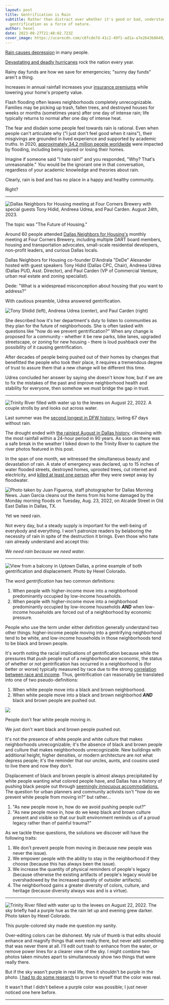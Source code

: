 ```yaml
---
layout: post
title: Gentrification is Rain
subtitle: Rather than distract over whether it's good or bad, understand
  gentrification as a force of nature.
author: hexel
date: 2023-08-27T21:48:02.723Z
cover_image: https://ucarecdn.com/c8fcde7d-41c2-49f1-ad1a-a7e2643b8649/
---
```

[Rain causes depression](https://www.webmd.com/balance/features/can-rainy-days-really-get-you-down) in many people.

[Devastating and deadly hurricanes](https://www.cnn.com/2023/08/20/weather/hurricane-hilary-california-southwest-tropical-storm-sunday/index.html) rock the nation every year.

Rainy day funds are how we save for emergencies; "sunny day funds" aren't a thing.

Increases in annual rainfall increases your [insurance premiums](https://www.valuepenguin.com/flood-insurance/flood-zones-affect-insurance-premiums#:~:text=Your%20flood%20insurance%20rate%20is,your%20home%27s%20risk%20of%20flooding.) while lowering your home's property value.

Flash flooding often leaves neighborhoods completely unrecognizable. Families may be picking up trash, fallen trees, and destroyed houses for weeks or months (sometimes years) after one day of intense rain; life typically returns to normal after one day of intense heat.

The fear and disdain some people feel towards rain is rational. Even when people can't articulate why ("I just don't feel good when it rains"), their misgivings are grounded in lived experience and supported by academic truths. In 2020, [approximately 34.2 million people worldwide](https://www.statista.com/statistics/1293353/global-number-of-people-affected-by-floods/#:~:text=In%202020%2C%20approximately%2034.2%20million,year%20peak%20registered%20in%201998.) were impacted by flooding, including being injured or losing their homes.

Imagine if someone said "I hate rain!" and you responded, "Why? That's unreasonable." *You* would be the ignorant one in that conversation, regardless of your academic knowledge and theories about rain.

Clearly, rain is *bad* and has no place in a happy and healthy community.

Right?

- - -

![Dallas Neighbors for Housing meeting at Four Corners Brewery with special guests Tony Hidid, Andreea Udrea, and Paul Carden. August 24th, 2023.](https://ucarecdn.com/c3f2c264-9882-4e11-ac50-54c2381f70dc/ "Dallas Neighbors for Housing meeting at Four Corners Brewery with special guests Tony Hidid, Andreea Udrea, and Paul Carden. August 24th, 2023.")

The topic was "The Future of Housing."

Around 60 people attended [Dallas Neighbors for Housing's](https://www.dallasneighborsforhousing.org/) monthly meeting at Four Corners Brewery, including multiple DART board members, housing and transportation advocates, small-scale residential developers, non-profit leaders, and curious Dallas locals.

Dallas Neighbors for Housing co-founder D'Andrala "DeDe" Alexander hosted with guest speakers Tony Hidid (Dallas CPC, Chair), Andreea Udrea (Dallas PUD, Asst. Director), and Paul Carden (VP of Commercial Venture, urban real estate and zoning specialist).

Dede: "What is a widespread misconception about housing that you want to address?"

With cautious preamble, Udrea answered gentrification.

![Tony Shidid (left), Andreea Udrea (center), and Paul Carden (right)](https://ucarecdn.com/eba6f087-8565-4298-b7be-56ce87a3b058/ "Tony Shidid (left), Andreea Udrea (center), and Paul Carden (right)")

She described how it's her department's duty to listen to communities as they plan for the future of neighborhoods. She is often tasked with questions like "how do we prevent gentrification?" When any change is proposed for a community - whether it be new parks, bike lanes, upgraded streetscape, or zoning for new housing - there is loud pushback over the possibility of it causing gentrification.

After decades of people being pushed out of their homes by changes that benefitted the people who took their place, it requires a tremendous degree of trust to assure them that a new change will be different this time.

Udrea concluded her answer by saying she doesn't know how, but if we are to fix the mistakes of the past and improve neighborhood health and stability for everyone, then somehow we must bridge the gap in trust.

- - -

![Trinity River filled with water up to the levees on August 22, 2022. A couple strolls by and looks out across water.](https://ucarecdn.com/c93b20fd-2bae-419a-aed5-23c31bcb67ed/ "Trinity River filled with water up to the levees on August 22, 2022. A couple strolls by and looks out across water.")

Last summer was the [second longest in DFW history,](https://www.dallasnews.com/news/weather/2022/08/10/dallas-fort-worth-officially-ends-67-day-streak-without-rainfall/) lasting 67 days without rain.

The drought ended with [the rainiest August in Dallas history](https://www.star-telegram.com/news/local/fort-worth/article264814169.html), climaxing with the most rainfall within a 24-hour period in 90 years. As soon as there was a safe break in the weather I biked down to the Trinity River to capture the river photos featured in this post.

In the span of one month, we witnessed the simultaneous beauty and devastation of rain. A state of emergency was declared, up to 15 inches of water flooded streets, destroyed homes, uprooted trees, cut internet and electricity, and [killed at least one person](https://www.dallasnews.com/news/weather/2022/08/25/dallas-fort-worth-flood-caused-as-much-as-6-billion-in-damages/) after they were swept away by floodwater.

![Photo taken by Juan Figueroa, staff photographer for Dallas Morning News. Juan Garcia cleans out the items from his home damaged by the Monday morning floods on Tuesday, Aug. 23, 2022, on Alcalde Street in Old East Dallas in Dallas, TX.](https://dmn-dallas-news-prod.cdn.arcpublishing.com/resizer/fuY_QEuoetrxjD88UoER7gZzLLo=/1660x934/smart/filters:no_upscale()/cloudfront-us-east-1.images.arcpublishing.com/dmn/7GCZBVOTTBAGRLMZJ53AAFNRT4.jpg "Photo taken by Juan Figueroa, staff photographer for Dallas Morning News. Juan Garcia cleans out the items from his home damaged by the Monday morning floods on Tuesday, Aug. 23, 2022, on Alcalde Street in Old East Dallas in Dallas, TX.")

Yet we need rain.

Not every day, but a steady supply is important for the well-being of everybody and everything. I won't patronize readers by belaboring the necessity of rain in spite of the destruction it brings. Even those who hate rain already understand and accept this:

*We need rain because we need water.*

- - -

![View from a balcony in Uptown Dallas, a prime example of both gentrification and displacement. Photo by Hexel Colorado.](https://ucarecdn.com/639dc58d-361a-4edc-9fde-7b67b4b346b2/ "View from a balcony in Uptown Dallas, a prime example of both gentrification and displacement.")

The word *gentrification* has two common definitions:

1. When people with higher-income move into a neighborhood predominantly occupied by low-income households.
2. When people with higher-income move into a neighborhood predominantly occupied by low-income households ***AND*** when low-income households are forced out of a neighborhood by economic pressure.

People who use the term under either definition generally understand two other things: higher-income people moving into a gentrifying neighborhood tend to be white, and low-income households in those neighborhoods tend to be black and brown people.

It's worth noting the racial implications of gentrification because while the pressures that push people out of a neighborhood are economic, the status of whether or not gentrification has occurred in a neighborhood is (for better or worse) typically measured by race due to the strong [correlation between race and income](https://home.treasury.gov/news/featured-stories/racial-inequality-in-the-united-states#:~:text=In%20addition%2C%20Black%20and%20Hispanic,as%20shown%20in%20Figure%204.). Thus, gentrification can reasonably be translated into one of two pseudo-definitions:

1. When white people move into a black and brown neighborhood.
2. When white people move into a black and brown neighborhod ***AND*** black and brown people are pushed out.

![](https://ucarecdn.com/c5c89ef8-1e9c-4861-8ec2-394eb07a7087/)

People don't fear white people moving in.

We just don't want black and brown people pushed out.

It's not the presence of white people and white culture that makes neighborhoods unrecognizable; it's the absence of black and brown people and culture that makes neighborhoods unrecognizable. New buildings with additional height, higher densities, or modern architecture are not what depress people; it's the reminder that our uncles, aunts, and cousins used to live there and now they don't.

[](https://www.texasobserver.org/dallas-hidden-history-of-terror/)Displacement of black and brown people is almost always precipitated by white people wanting what colored people have, and Dallas has a history of pushing black people out through [seemingly innocuous accommodations.](https://www.texasobserver.org/dallas-hidden-history-of-terror/) The question for urban planners and community activists isn't "how do we prevent white people from moving in?" but rather...

1. "As new people move in, how do we avoid pushing people out?"
2. "As new people move in, how do we keep black and brown culture present and visible so that our built environment reminds us of a proud legacy rather than of painful trauma?" 

As we tackle these questions, the solutions we discover will have the following traits:

1. We don't prevent people from moving in (because new people was never the issue).
2. We empower people with the ability to stay in the neighborhood if they choose (because this has always been the issue).
3. We increase the quantity of physical reminders of people's legacy (because otherwise the existing artifacts of people's legacy would be overshadowed by the increased quantity of outsider artifacts).
4. The neighborhood gains a greater diversity of colors, culture, and heritage (because diversity always was and is a virtue).

- - -

![Trinity River filled with water up to the levees on August 22, 2022. The sky briefly had a purple hue as the rain let up and evening grew darker. Photo taken by Hexel Colorado.](https://ucarecdn.com/3e016662-3930-4123-a5b8-8c1773307ccb/ "Trinity River filled with water up to the levees on August 22, 2022. The sky briefly had a purple hue as the rain let up and evening grew darker. Photo taken by Hexel Colorado.")

This purple-colored sky made me question my sanity.

Over-editing colors can be dishonest. My rule of thumb is that edits should enhance and magnify things that were really there, but never add something that was never there at all. I'll edit out trash to enhance from the water, or remove power lines for a clearer view of the sky. I might combine two photos taken minutes apart to simultaneously show two things that were really there.

But if the sky wasn't purple in real life, then it shouldn't be purple in the photo. [I had to do some research](https://www.instagram.com/p/ChqPUx8MkOl/?img_index=3) to prove to myself that the color was real.

It wasn't that I didn't believe a purple color was possible; I just never noticed one here before.

- - -